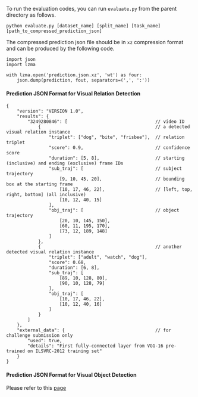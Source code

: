 To run the evaluation codes, you can run `evaluate.py` from the parent directory as follows.
```
python evaluate.py [dataset_name] [split_name] [task_name] [path_to_compressed_prediction_json]
```
The compressed prediction json file should be in `xz` compression format and can be produced by the following code.
```
import json
import lzma

with lzma.open('prediction.json.xz', 'wt') as four:
    json.dump(prediction, fout, separators=(',', ':'))
```

#### Prediction JSON Format for Visual Relation Detection
```json5
{
    "version": "VERSION 1.0",
    "results": {
        "3249280846": [                                 // video ID
            {                                           // a detected visual relation instance
                "triplet": ["dog", "bite", "frisbee"],  // relation triplet
                "score": 0.9,                           // confidence score
                "duration": [5, 8],                     // starting (inclusive) and ending (exclusive) frame IDs
                "sub_traj": [                           // subject trajectory
                    [9, 10, 45, 20],                    // bounding box at the starting frame
                    [10, 17, 46, 22],                   // [left, top, right, bottom] (all inclusive)
                    [10, 12, 40, 15]
                ],
                "obj_traj": [                           // object trajectory
                    [20, 10, 145, 150],
                    [60, 11, 195, 170],
                    [73, 12, 189, 148]
                ]
            },
            {                                           // another detected visual relation instance
                "triplet": ["adult", "watch", "dog"],
                "score": 0.68,
                "duration": [6, 8],
                "sub_traj": [ 
                    [89, 10, 128, 80], 
                    [90, 10, 128, 79]
                ],
                "obj_traj": [
                    [10, 17, 46, 22],
                    [10, 12, 40, 16]
                ]
            }
        ]
    },
    "external_data": {                                  // for challenge submission only
        "used": true,
        "details": "First fully-connected layer from VGG-16 pre-trained on ILSVRC-2012 training set"
    }
}
```

#### Prediction JSON Format for Visual Object Detection
Please refer to this [page](https://videorelation.nextcenter.org/mm20-gdc/task2.html)
